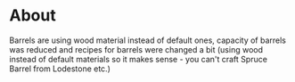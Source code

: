 # About

Barrels are using wood material instead of default ones, capacity of barrels was reduced and recipes for barrels were changed a bit (using wood instead of default materials so it makes sense - you can't craft Spruce Barrel from Lodestone etc.)
